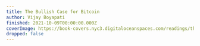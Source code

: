 ```yaml
---
title: The Bullish Case for Bitcoin
author: Vijay Boyapati
finished: 2021-10-09T00:00:00.000Z
coverImage: https://book-covers.nyc3.digitaloceanspaces.com/readings/the-bullish-case-for-bitcoin-01.jpg
dropped: false
---
```


